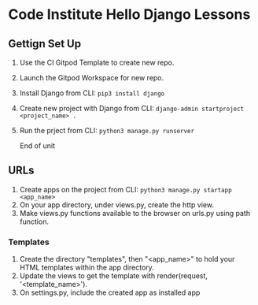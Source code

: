 # Code Institute Hello Django Lessons

## Gettign Set Up
1. Use the CI Gitpod Template to create new repo.
2. Launch the Gitpod Workspace for new repo.
3. Install Django from CLI: `pip3 install django`
4. Create new project with Django from CLI: `django-admin startproject <project_name> .`
5. Run the prject from CLI: `python3 manage.py runserver`

    End of unit

## URLs
1. Create apps on the project from CLI: `python3 manage.py startapp <app_name>`
2. On your app directory, under views.py, create the http view.
3. Make views.py functions available to the browser on urls.py using path function.

### Templates
1. Create the directory "templates", then "<app_name>" to hold your HTML templates within the app directory.
2. Update the views to get the template with render(request, '<template_name>').
3. On settings.py, include the created app as installed app